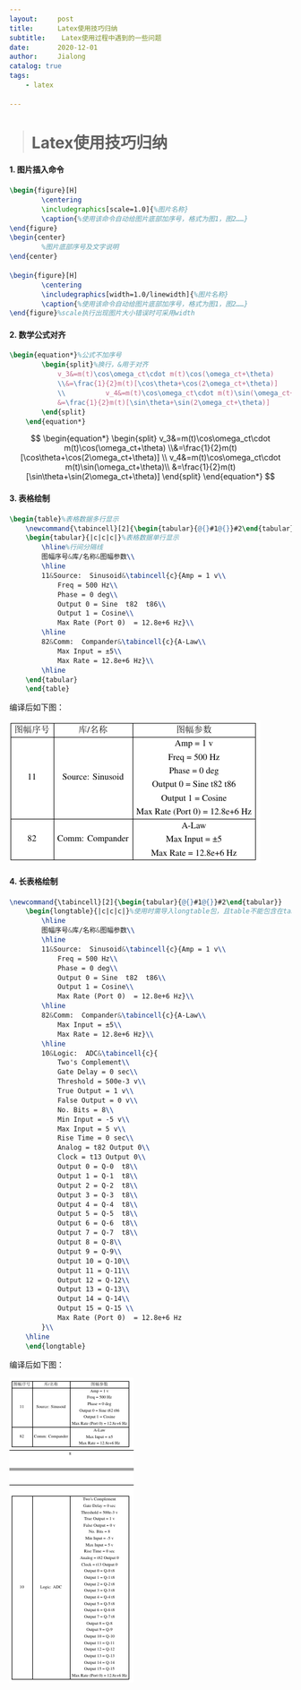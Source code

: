 ```yaml
---
layout:     post
title:      Latex使用技巧归纳
subtitle:    Latex使用过程中遇到的一些问题
date:       2020-12-01
author:     Jialong
catalog: true
tags:
	- latex

---
```




> # Latex使用技巧归纳

#### 1. 图片插入命令


```latex
\begin{figure}[H]
		\centering
		\includegraphics[scale=1.0]{%图片名称}
		\caption{%使用该命令自动给图片底部加序号，格式为图1，图2……}
\end{figure}
\begin{center}
		%图片底部序号及文字说明
\end{center}

\begin{figure}[H]
		\centering
		\includegraphics[width=1.0/linewidth]{%图片名称}
		\caption{%使用该命令自动给图片底部加序号，格式为图1，图2……}
\end{figure}%scale执行出现图片大小错误时可采用width
```



#### 2. 数学公式对齐

```latex
\begin{equation*}%公式不加序号
		\begin{split}%换行，&用于对齐
			v_3&=m(t)\cos\omega_ct\cdot m(t)\cos(\omega_ct+\theta)
			\\&=\frac{1}{2}m(t)[\cos\theta+\cos(2\omega_ct+\theta)]
			\\			v_4&=m(t)\cos\omega_ct\cdot m(t)\sin(\omega_ct+\theta)\\
			&=\frac{1}{2}m(t)[\sin\theta+\sin(2\omega_ct+\theta)]
		\end{split}
	\end{equation*}
```


$$
\begin{equation*}
		\begin{split}
			v_3&=m(t)\cos\omega_ct\cdot m(t)\cos(\omega_ct+\theta)
			\\&=\frac{1}{2}m(t)[\cos\theta+\cos(2\omega_ct+\theta)]
			\\			v_4&=m(t)\cos\omega_ct\cdot m(t)\sin(\omega_ct+\theta)\\
			&=\frac{1}{2}m(t)[\sin\theta+\sin(2\omega_ct+\theta)]
		\end{split}
	\end{equation*}
$$



#### 3. 表格绘制

```latex
\begin{table}%表格数据多行显示
	\newcommand{\tabincell}[2]{\begin{tabular}{@{}#1@{}}#2\end{tabular}}
	\begin{tabular}{|c|c|c|}%表格数据单行显示
		\hline%行间分隔线
		图幅序号&库/名称&图幅参数\\
		\hline
		11&Source:  Sinusoid&\tabincell{c}{Amp = 1 v\\
			Freq = 500 Hz\\
			Phase = 0 deg\\
			Output 0 = Sine  t82  t86\\
			Output 1 = Cosine\\ 
			Max Rate (Port 0)  = 12.8e+6 Hz}\\
		\hline
		82&Comm:  Compander&\tabincell{c}{A-Law\\
			Max Input = ±5\\
			Max Rate = 12.8e+6 Hz}\\
		\hline
	\end{tabular}
	\end{table}
```

编译后如下图：

![](https://raw.githubusercontent.com/Jialong-c/images/master/Blog/12-1/表格.png)



#### 4. 长表格绘制

```latex
\newcommand{\tabincell}[2]{\begin{tabular}{@{}#1@{}}#2\end{tabular}}
	\begin{longtable}{|c|c|c|}%使用时需导入longtable包，且table不能包含在table中
		\hline
		图幅序号&库/名称&图幅参数\\
		\hline
		11&Source:  Sinusoid&\tabincell{c}{Amp = 1 v\\
			Freq = 500 Hz\\
			Phase = 0 deg\\
			Output 0 = Sine  t82  t86\\
			Output 1 = Cosine\\ 
			Max Rate (Port 0)  = 12.8e+6 Hz}\\
		\hline
		82&Comm:  Compander&\tabincell{c}{A-Law\\
			Max Input = ±5\\
			Max Rate = 12.8e+6 Hz}\\
		\hline
		10&Logic:  ADC&\tabincell{c}{
			Two's Complement\\
			Gate Delay = 0 sec\\
			Threshold = 500e-3 v\\
			True Output = 1 v\\
			False Output = 0 v\\
			No. Bits = 8\\
			Min Input = -5 v\\
			Max Input = 5 v\\
			Rise Time = 0 sec\\
			Analog = t82 Output 0\\
			Clock = t13 Output 0\\
			Output 0 = Q-0  t8\\ 
			Output 1 = Q-1  t8\\ 
			Output 2 = Q-2  t8\\ 
			Output 3 = Q-3  t8\\ 
			Output 4 = Q-4  t8\\ 
			Output 5 = Q-5  t8\\ 
			Output 6 = Q-6  t8\\ 
			Output 7 = Q-7  t8\\ 
			Output 8 = Q-8\\ 
			Output 9 = Q-9\\ 
			Output 10 = Q-10\\ 
			Output 11 = Q-11\\ 
			Output 12 = Q-12\\ 
			Output 13 = Q-13\\ 
			Output 14 = Q-14\\ 
			Output 15 = Q-15 \\
			Max Rate (Port 0)  = 12.8e+6 Hz
		}\\
	\hline
	\end{longtable}
```

编译后如下图：

![](https://raw.githubusercontent.com/Jialong-c/images/master/Blog/12-1/表格2.png)